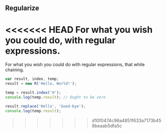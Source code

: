 ## Regularize
<<<<<<< HEAD
For what you wish you could do, with regular expressions.
=======
For what you wish you could do with regular expressions, that while chaining.

```javascript
var result, index, temp;
result = new R('Hello, World!');

temp = result.index('H');
console.log(temp.result); // Ought to be zero

result.replace('Hello', 'Good-bye');
console.log(temp.result);
```
>>>>>>> d10f0474c96a4851f633a7173b458beaab5dfa5c
